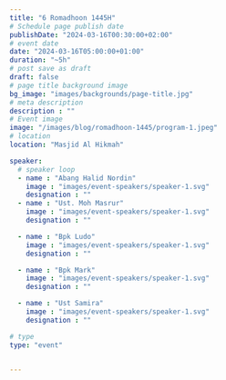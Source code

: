 ```yaml
---
title: "6 Romadhoon 1445H"
# Schedule page publish date
publishDate: "2024-03-16T00:30:00+02:00"
# event date
date: "2024-03-16T05:00:00+01:00"
duration: "~5h"
# post save as draft
draft: false
# page title background image
bg_image: "images/backgrounds/page-title.jpg"
# meta description
description : ""
# Event image
image: "/images/blog/romadhoon-1445/program-1.jpeg"
# location
location: "Masjid Al Hikmah"

speaker:
  # speaker loop
  - name : "Abang Halid Nordin"
    image : "images/event-speakers/speaker-1.svg"
    designation : ""
  - name : "Ust. Moh Masrur"
    image : "images/event-speakers/speaker-1.svg"
    designation : ""

  - name : "Bpk Ludo"
    image : "images/event-speakers/speaker-1.svg"
    designation : ""

  - name : "Bpk Mark"
    image : "images/event-speakers/speaker-1.svg"
    designation : ""

  - name : "Ust Samira"
    image : "images/event-speakers/speaker-1.svg"
    designation : ""

# type
type: "event"


---
```


